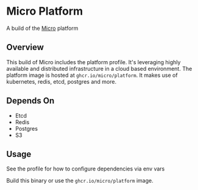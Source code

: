 # Micro Platform

A build of the [Micro](https://github.com/micro/micro) platform

## Overview

This build of Micro includes the platform profile. It's leveraging highly available and 
distributed infrastructure in a cloud based environment. The platform image is hosted 
at `ghcr.io/micro/platform`. It makes use of kubernetes, redis, etcd, postgres and more.

## Depends On

- Etcd
- Redis
- Postgres
- S3

## Usage

See the profile for how to configure dependencies via env vars

Build this binary or use the `ghcr.io/micro/platform` image.
